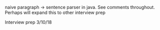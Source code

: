 naive paragraph -> sentence parser in java. See comments throughout. Perhaps will expand this to
other interview prep

Interview prep 3/10/18